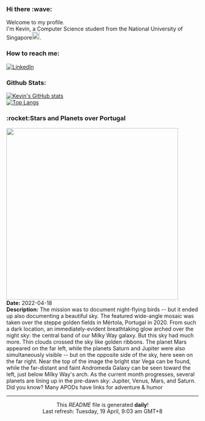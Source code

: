 <h3>Hi there :wave:</h3>

Welcome to my profile.   
I'm Kevin, a Computer Science student from the National University of Singapore<img src="https://img.icons8.com/color/96/000000/singapore-circular.png" width="20px"/>.</p>

<h3>How to reach me: </h3>
<a href="https://www.linkedin.com/in/kevin-foong/"><img alt="LinkedIn" src="https://img.shields.io/badge/linkedin-%230077B5.svg?&style=for-the-badge&logo=linkedin&logoColor=white" /></a> 

<h3>Github Stats: </h3> 

[![Kevin's GitHub stats](https://github-readme-stats.vercel.app/api?username=kevin9foong&theme=tokyonight)](https://github.com/anuraghazra/github-readme-stats) <br/>
[![Top Langs](https://github-readme-stats.vercel.app/api/top-langs/?username=kevin9foong&layout=compact&theme=tokyonight)](https://github.com/anuraghazra/github-readme-stats)

<h3>:rocket:Stars and Planets over Portugal</h3> 
<img width="450" src="https:&#x2F;&#x2F;apod.nasa.gov&#x2F;apod&#x2F;image&#x2F;2204&#x2F;MwMertola_Claro_2000.jpg" /><br/>
<b>Date:</b> 2022-04-18<br/>
<b>Description:</b> The mission was to document night-flying birds -- but it ended up also documenting a beautiful sky. The featured wide-angle mosaic was taken over the steppe golden fields in Mértola, Portugal in 2020. From such a dark location, an immediately-evident breathtaking glow arched over the night sky: the central band of our Milky Way galaxy.  But this sky had much more. Thin clouds crossed the sky like golden ribbons. The planet Mars appeared on the far left, while the planets Saturn and Jupiter were also simultaneously visible -- but on the opposite side of the sky, here seen on the far right.  Near the top of the image the bright star Vega can be found, while the far-distant and faint Andromeda Galaxy can be seen toward the left, just below Milky Way&#39;s arch.  As the current month progresses, several planets are lining up in the pre-dawn sky: Jupiter, Venus, Mars, and Saturn.   Did you know? Many APODs have links for adventure &amp; humor<br/>

------------
<p align="center">This <i>README</i> file is generated <b>daily</b>!</br>
Last refresh: Tuesday, 19 April, 9:03 am GMT+8<br />